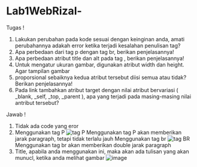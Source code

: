 # Lab1WebRizal-

Tugas !

1.	Lakukan perubahan pada kode sesuai dengan keinginan anda, amati perubahannya adakah error ketika terjadi kesalahan penulisan tag?
2.	Apa perbedaan dari tag p dengan tag br, berikan penjelasannya!
3.	Apa perbedaan atribut title dan alt pada tag <img>, berikan penjelasannya!
4.	Untuk mengatur ukuran gambar, digunakan atribut width dan height. Agar tampilan gambar 
5.	proporsional sebaiknya kedua atribut tersebut diisi semua atau tidak? Berikan penjelasannya!
6.	Pada link tambahkan atribut target dengan nilai atribut bervariasi ( _blank, _self, _top, _parent ), apa yang terjadi pada masing-masing nilai antribut tersebut?

Jawab !

1. Tidak ada code yang eror
2. Menggunakan tag P
   ![tag P](https://user-images.githubusercontent.com/63729431/112842641-fb12b480-90cb-11eb-8920-782ab14b2714.jpg)
   Menggunakan tag P akan memberikan jarak paragraph, tetapi tidak terlalu jauh
   Menggunakan tag br
   ![tag BR](https://user-images.githubusercontent.com/63729431/112843583-ebe03680-90cc-11eb-8c3f-b09117ce16b4.jpg)
   Menggunakan tag br akan memberikan double jarak paragraph
3. Title, apabila anda menggunakan ini, maka akan ada tulisan yang akan munucl, ketika anda melihat gambar
   ![image](https://user-images.githubusercontent.com/63729431/112865169-b47c8480-90e2-11eb-8f9c-adec1cc6c247.png)

